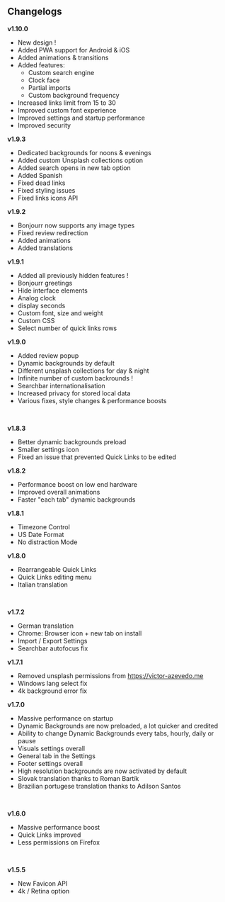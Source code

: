 ## Changelogs

**v1.10.0**

-   New design !
-   Added PWA support for Android & iOS
-   Added animations & transitions
-   Added features:
    -   Custom search engine
    -   Clock face
    -   Partial imports
    -   Custom background frequency
-   Increased links limit from 15 to 30
-   Improved custom font experience
-   Improved settings and startup performance
-   Improved security

**v1.9.3**

-   Dedicated backgrounds for noons & evenings
-   Added custom Unsplash collections option
-   Added search opens in new tab option
-   Added Spanish
-   Fixed dead links
-   Fixed styling issues
-   Fixed links icons API

**v1.9.2**

-   Bonjourr now supports any image types
-   Fixed review redirection
-   Added animations
-   Added translations

**v1.9.1**

-   Added all previously hidden features !
-   Bonjourr greetings
-   Hide interface elements
-   Analog clock
-   display seconds
-   Custom font, size and weight
-   Custom CSS
-   Select number of quick links rows

**v1.9.0**

-   Added review popup
-   Dynamic backgrounds by default
-   Different unsplash collections for day & night
-   Infinite number of custom backrounds !
-   Searchbar internationalisation
-   Increased privacy for stored local data
-   Various fixes, style changes & performance boosts

<br />

**v1.8.3**

-   Better dynamic backgrounds preload
-   Smaller settings icon
-   Fixed an issue that prevented Quick Links to be edited

**v1.8.2**

-   Performance boost on low end hardware
-   Improved overall animations
-   Faster "each tab" dynamic backgrounds

**v1.8.1**

-   Timezone Control
-   US Date Format
-   No distraction Mode

**v1.8.0**

-   Rearrangeable Quick Links
-   Quick Links editing menu
-   Italian translation

<br />

**v1.7.2**

-   German translation
-   Chrome: Browser icon + new tab on install
-   Import / Export Settings
-   Searchbar autofocus fix

**v1.7.1**

-   Removed unsplash permissions from https://victor-azevedo.me
-   Windows lang select fix
-   4k background error fix

**v1.7.0**

-   Massive performance on startup
-   Dynamic Backgrounds are now preloaded, a lot quicker and credited
-   Ability to change Dynamic Backgrounds every tabs, hourly, daily or pause
-   Visuals settings overall
-   General tab in the Settings
-   Footer settings overall
-   High resolution backgrounds are now activated by default
-   Slovak translation thanks to Roman Bartík
-   Brazilian portugese translation thanks to Adilson Santos

<br />

**v1.6.0**

-   Massive performance boost
-   Quick Links improved
-   Less permissions on Firefox

<br />

**v1.5.5**

-   New Favicon API
-   4k / Retina option
